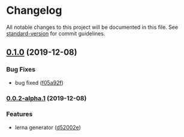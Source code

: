 # Changelog

All notable changes to this project will be documented in this file. See [standard-version](https://github.com/conventional-changelog/standard-version) for commit guidelines.

## [0.1.0](https://github.com/upcwangying/generator-lerna-generator/compare/v0.0.2-alpha.1...v0.1.0) (2019-12-08)


### Bug Fixes

* bug fixed ([f05a92f](https://github.com/upcwangying/generator-lerna-generator/commit/f05a92faab7a5063834b434f24c32d7df9671523))

### [0.0.2-alpha.1](https://github.com/upcwangying/generator-lerna-generator/compare/v0.0.2-alpha.0...v0.0.2-alpha.1) (2019-12-08)


### Features

* lerna generator ([d52002e](https://github.com/upcwangying/generator-lerna-generator/commit/d52002e29e1527c4787603c007a4b3feff7c4948))
